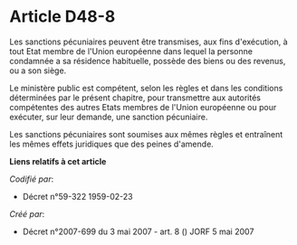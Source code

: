 # Article D48-8

Les sanctions pécuniaires peuvent être transmises, aux fins d'exécution, à tout Etat membre de l'Union européenne dans lequel
la personne condamnée a sa résidence habituelle, possède des biens ou des revenus, ou a son siège.

Le ministère public est compétent, selon les règles et dans les conditions déterminées par le présent chapitre, pour
transmettre aux autorités compétentes des autres Etats membres de l'Union européenne ou pour exécuter, sur leur demande, une
sanction pécuniaire.

Les sanctions pécuniaires sont soumises aux mêmes règles et entraînent les mêmes effets juridiques que des peines d'amende.

**Liens relatifs à cet article**

_Codifié par_:

  - Décret n°59-322 1959-02-23

_Créé par_:

  - Décret n°2007-699 du 3 mai 2007 - art. 8 () JORF 5 mai 2007
